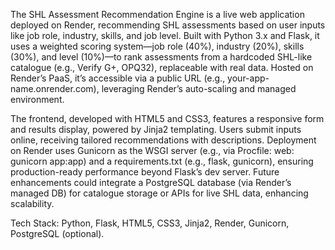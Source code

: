 The SHL Assessment Recommendation Engine is a live web application deployed on Render, recommending SHL assessments based on user inputs like job role, industry, skills, and job level. Built with Python 3.x and Flask, it uses a weighted scoring system—job role (40%), industry (20%), skills (30%), and level (10%)—to rank assessments from a hardcoded SHL-like catalogue (e.g., Verify G+, OPQ32), replaceable with real data. Hosted on Render’s PaaS, it’s accessible via a public URL (e.g., your-app-name.onrender.com), leveraging Render’s auto-scaling and managed environment.

The frontend, developed with HTML5 and CSS3, features a responsive form and results display, powered by Jinja2 templating. Users submit inputs online, receiving tailored recommendations with descriptions. Deployment on Render uses Gunicorn as the WSGI server (e.g., via Procfile: web: gunicorn app:app) and a requirements.txt (e.g., flask, gunicorn), ensuring production-ready performance beyond Flask’s dev server. Future enhancements could integrate a PostgreSQL database (via Render’s managed DB) for catalogue storage or APIs for live SHL data, enhancing scalability.

Tech Stack: Python, Flask, HTML5, CSS3, Jinja2, Render, Gunicorn, PostgreSQL (optional).
